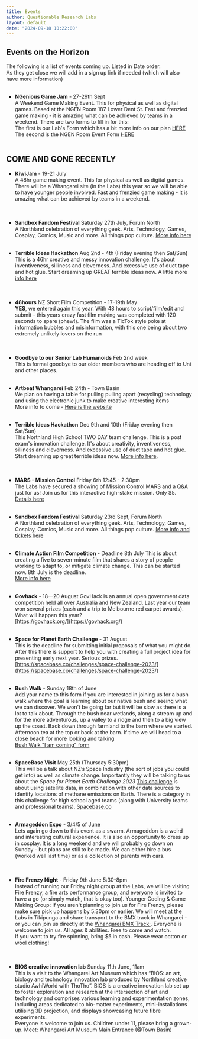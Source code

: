 ```yaml
---
title: Events
author: Questionable Research Labs
layout: default
date: "2024-09-18 10:22:00"
---
```


## Events on the Horizon

The following is a list of events coming up. Listed in Date order.<br>
As they get close we will add in a sign up link if needed (which will also have more information)<br><br>

- **NGenious Game Jam** - 27-29th Sept <br>
A Weekend Game Making Event. This for physical as well as digital games. Based at the NGEN Room 187 Lower Dent St. 
Fast and frenzied game making - it is amazing what can be achieved by teams in a weekend. There are two forms to fill in for this:<br>
The first is our Lab's Form which has a bit more info on our plan [HERE](https://forms.gle/R5Rh2DVoc3XGScr67)<br>
The second is the NGEN Room Event Form [HERE](https://forms.office.com/pages/responsepage.aspx?id=t0P5RuKSO0mXHdQbOQnlER8Unu6hmQRAhYDkJdux1C5URDRQVVZHRUhSWUpMNVZOWE9FQTE5OVhSVC4u&route=shorturl)
<br><br>



## COME AND GONE RECENTLY

- **KiwiJam** - 19-21 July <br>
A 48hr game making event. This for physical as well as digital games. There will be a Whangarei site (in the Labs) this year so we will be able to have younger people involved. 
Fast and frenzied game making - it is amazing what can be achieved by teams in a weekend.<br>
<br><br>

- **Sandbox Fandom Festival**  Saturday 27th July, Forum North<br>
A Northland celebration of everything geek. Arts, Technology, Games, Cosplay, Comics, Music and more.  All things pop culture. [More info here](https://www.sandboxfanfest.co.nz)<br><br>

- **Terrible Ideas Hackathon**  Aug 2nd - 4th (Friday evening then Sat/Sun)<br>
This is a 46hr creative and messy innovation challenge. It's about inventiveness, silliness and cleverness.  And excessive use of duct tape and hot glue. Start dreaming up GREAT terrible ideas now. A little more [info here](https://terriblehack.com/)<br><br><br>

- **48hours** NZ Short Film Competition - 17-19th May<br>
<b>YES</b>, we entered again this year. With 48 hours to script/film/edit and submit - this years crazy fast film making was completed with 120 seconds to spare (phew!). The film was a TicTok style poke at information bubbles and misinformation, with this one being about two extremely unlikely lovers on the run<br>
<br><br>

- **Goodbye to our Senior Lab Humanoids**  Feb 2nd week<br>
 This is formal goodbye to our older members who are heading off to Uni and other places.<br><br> 

- **Artbeat Whangarei**  Feb 24th - Town Basin<br>
 We plan on having a table for pulling pulling apart (recycling) technology and using the electronic junk to make creative interesting items<br>
 More info to come - [Here is the website](https://www.creativenorthland.com/artbeat/)<br><br> 

- **Terrible Ideas Hackathon**  Dec 9th and 10th (Friday evening then Sat/Sun)<br>
This Northland High School TWO DAY team challenge. This is a post exam's innovation challenge. It's about creativity, inventiveness, silliness and cleverness.  And excessive use of duct tape and hot glue. Start dreaming up great terrible ideas now. [More info here](https://terriblehack.nz/).<br><br><br>

- **MARS - Mission Control**  Friday 6rh 12:45 - 2:30pm<br>
The Labs have secured a showing of Mission Control MARS and a Q&A just for us!  Join us for this interactive high-stake mission. Only $5. [Details here](https://forms.gle/VNx3mwpx8FzK1om28)<br><br>

- **Sandbox Fandom Festival**  Saturday 23rd Sept, Forum North<br>
A Northland celebration of everything geek. Arts, Technology, Games, Cosplay, Comics, Music and more.  All things pop culture.  [More info and tickets here](https://www.sandboxfanfest.co.nz)<br><br>

- **Climate Action Film Competition** - Deadline 8th July
This is about creating a five to seven-minute film that shares a story of people working to adapt to, or mitigate climate change. This can be started now. 8th July is the deadline.<br>
[More info here](https://northlandclimatechange.org/climateactionvideofestival/)<br><br>



- **Govhack** - 18—20 August
GovHack is an annual open government data competition held all over Australia and New Zealand. Last year our team won several prizes (cash and a trip to Melbourne red carpet awards). What will happen this year?<br>
[https://govhack.org/](https://govhack.org/)<br><br>


- **Space for Planet Earth Challenge** - 31 August<br>
This is the deadline for submitting initial proposals of what you might do. After this there is support to help you with creating a full project idea for presenting early next year. Serious prizes.<br>
[https://spacebase.co/challenges/space-challenge-2023/](https://spacebase.co/challenges/space-challenge-2023/)<br><br>
- **Bush Walk** - Sunday 18th of June<br>
Add your name to this form if you are interested in joining us for a bush walk where the goal is learning about our native bush and seeing what we can discover. We won't be going far but it will be slow as there is a lot to talk about. Through the bush near wetlands, along a stream up and for the more adventurous, up a valley to a ridge and then to a big view up the coast. Back down through farmland to the barn where we started. Afternoon tea at the top or back at the barn. If time we will head to a close beach for more looking and talking<br>
[Bush Walk "I am coming" form](https://forms.gle/1QEL7zAL8jALRgKa7)<br><br>

- **SpaceBase Visit**  May 25th (Thursday 5:30pm) <br>
This will be a talk about NZ’s Space Industry (the sort of jobs you could get into) as well as climate change. 
Importantly they will be talking to us about the *Space for Planet Earth Challenge 2023*
[This challenge](https://spacebase.co/challenges/space-challenge-2023/) is about using satellite data, in combination with other data sources to identify locations of methane emissions on Earth. There is a category in this challenge for high school aged teams (along with University teams and professional teams).
[Spacebase.co](https://spacebase.co/)<br><br>

- **Armageddon Expo** - 3/4/5 of June<br>
Lets again go down to this event as a swarm. Armageddon is a weird and interesting cultural experience. It is also an opportunity to dress up in cosplay. It is a long weekend and we will probably go down on Sunday - but plans are still to be made. We can either hire a bus (worked well last time) or as a collection of parents with cars.<br>
<br><br>

- **Fire Frenzy Night** - Friday 9th June 5:30-8pm<br>
Instead of running our Friday night group at the Labs, we will be visiting Fire Frenzy, a fire arts performance group, and everyone is invited to have a go (or simply watch, that is okay too). Younger Coding & Game Making Group: If you aren't planning to join us for Fire Frenzy, please make sure pick up happens by 5.30pm or earlier.  We will meet at the Labs in Tikipunga and share transport to the BMX track in Whangarei - or you can join us directly at the [Whangarei BMX Track:](https://goo.gl/maps/xmqNQhS9SeAyGhcU6). Everyone is welcome to join us. All ages & abilities. Free to come and watch.<br>
If you want to try fire spinning, bring $5 in cash. Please wear cotton or wool clothing!<br>
<br><br>

- **BIOS creative innovation lab**  Sunday 11th June, 11am<br>
This is a visit to the Whangarei Art Museum which has “BIOS: an art, biology and technology innovation lab produced by Northland creative studio AwhiWorld with ThoTho”. BIOS is a creative innovation lab set up to foster exploration and research at the intersection of art and technology and comprises various learning and experimentation zones, including areas dedicated to bio-matter experiments, mini-installations utilising 3D projection, and displays showcasing future fibre experiments.<br>
Everyone is welcome to join us. Children under 11, please bring a grown-up. Meet: Whangarei Art Museum Main Entrance (@Town Basin)<br>
<br><br>